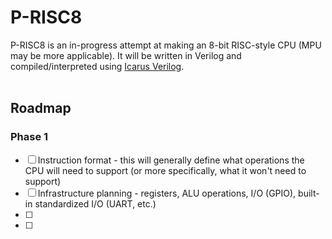 # P-RISC8
P-RISC8 is an in-progress attempt at making an 8-bit RISC-style CPU (MPU may be more applicable). It will be written in Verilog and compiled/interpreted using [Icarus Verilog](https://github.com/steveicarus/iverilog).
<br/><br/>
## Roadmap
### Phase 1
- [ ] Instruction format - this will generally define what operations the CPU will need to support (or more specifically, what it won't need to support)
- [ ] Infrastructure planning - registers, ALU operations, I/O (GPIO), built-in standardized I/O (UART, etc.)
- [ ] 
- [ ] 

